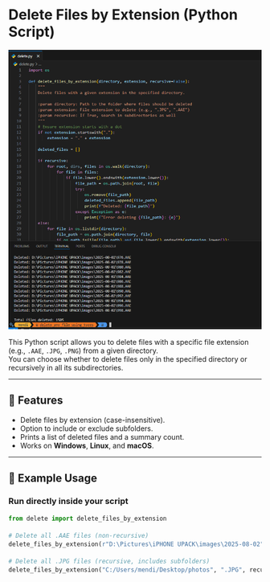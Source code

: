 # Delete Files by Extension (Python Script)

![dp](https://github.com/senethmendis/delete_any_file_using_types/blob/main/dp.png)


This Python script allows you to delete files with a specific file extension (e.g., `.AAE`, `.JPG`, `.PNG`) from a given directory.  
You can choose whether to delete files only in the specified directory or recursively in all its subdirectories.

---

## 🚀 Features
- Delete files by extension (case-insensitive).
- Option to include or exclude subfolders.
- Prints a list of deleted files and a summary count.
- Works on **Windows**, **Linux**, and **macOS**.

---

## 📂 Example Usage

### Run directly inside your script
```python
from delete import delete_files_by_extension

# Delete all .AAE files (non-recursive)
delete_files_by_extension(r"D:\Pictures\iPHONE UPACK\images\2025-08-02", ".AAE", recursive=False)

# Delete all .JPG files (recursive, includes subfolders)
delete_files_by_extension("C:/Users/mendi/Desktop/photos", ".JPG", recursive=True)
